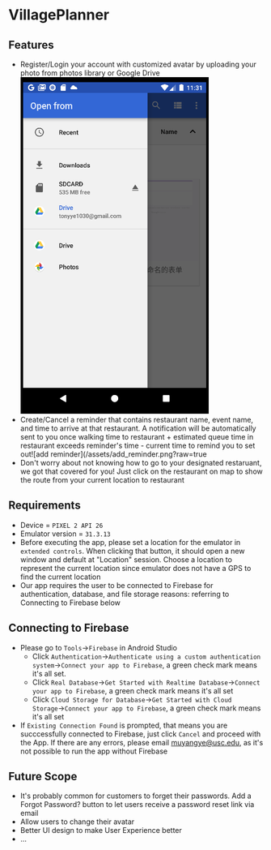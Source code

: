 # VillagePlanner

## Features
* Register/Login your account with customized avatar by uploading your photo from photos library or Google Drive ![upload avatar](/assets/upload_avatar.png?raw=true "Title")
* Create/Cancel a reminder that contains restaurant name, event name, and time to arrive at that restaurant. A notification will be automatically sent to you once walking time to restaurant + estimated queue time in restaurant exceeds reminder's time - current time to remind you to set out![add reminder](/assets/add_reminder.png?raw=true
* Don't worry about not knowing how to go to your designated restaruant, we got that covered for you! Just click on the restaurant on map to show the route from your current location to restaurant

## Requirements
* Device = `PIXEL 2 API 26`
* Emulator version = `31.3.13`
* Before executing the app, please set a location for the emulator in `extended controls`. When clicking that button, it should open a new window and default at "Location" session. Choose a location to represent the current location since emulator does not have a GPS to find the current location
* Our app requires the user to be connected to Firebase for authentication, database, and file storage reasons: referring to Connecting to Firebase below

## Connecting to Firebase
* Please go to `Tools`->`Firebase` in Android Studio
  * Click `Authentication`->`Authenticate using a custom authentication system`->`Connect your app to Firebase`, a green check mark means it's all set.
  * Click `Real Database`->`Get Started with Realtime Database`->`Connect your app to Firebase`, a green check mark means it's all set
  * Click `Cloud Storage for Database`->`Get Started with Cloud Storage`->`Connect your app to Firebase`, a green check mark means it's all set
* If `Existing Connection Found` is prompted, that means you are succcessfully connected to Firebase, just click `Cancel` and proceed with the App. If there are any errors, please email <a href="mailto:muyangye@usc.edu">muyangye@usc.edu</a>, as it's not possible to run the app without Firebase

## Future Scope
* It's probably common for customers to forget their passwords. Add a Forgot Password? button to let users receive a password reset link via email
* Allow users to change their avatar
* Better UI design to make User Experience better
* ...